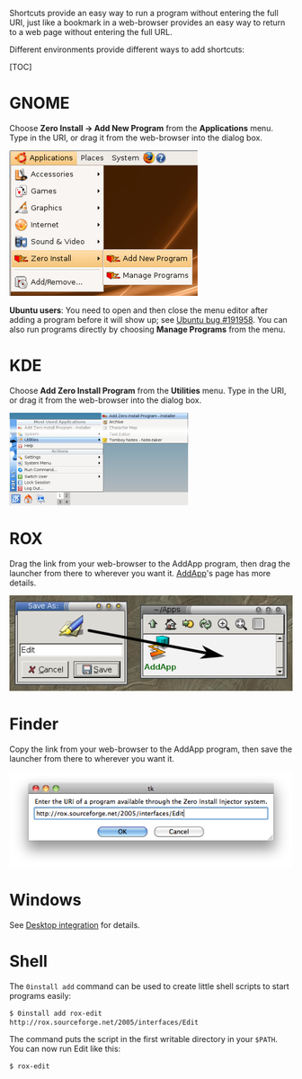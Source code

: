 Shortcuts provide an easy way to run a program without entering the full URI, just like a bookmark in a web-browser provides an easy way to return to a web page without entering the full URL.

Different environments provide different ways to add shortcuts:

[TOC]

# GNOME

Choose **Zero Install -> Add New Program** from the **Applications** menu. Type in the URI, or drag it from the web-browser into the dialog box.

![Adding with GNOME](../img/tutorial/add-with-gnome.png)

**Ubuntu users**: You need to open and then close the menu editor after adding a program before it will show up; see [Ubuntu bug #191958](https://bugs.launchpad.net/ubuntu/+source/xdg-utils/+bug/191958). You can also run programs directly by choosing **Manage Programs** from the menu.

# KDE

Choose **Add Zero Install Program** from the **Utilities** menu. Type in the URI, or drag it from the web-browser into the dialog box.

![Adding with KDE](../img/tutorial/add-with-kde.png)

# ROX

Drag the link from your web-browser to the AddApp program, then drag the launcher from there to wherever you want it. [AddApp](http://rox.sourceforge.net/desktop/AddApp)'s page has more details.

![Adding with ROX](../img/tutorial/add-with-rox.png)

# Finder

Copy the link from your web-browser to the AddApp program, then save the launcher from there to wherever you want it.

![Adding with Finder](../img/tutorial/add-with-finder.png)

# Windows

See [Desktop integration](windows.md) for details.

# Shell

The `0install add` command can be used to create little shell scripts to start programs easily:

```shell
$ 0install add rox-edit http://rox.sourceforge.net/2005/interfaces/Edit
```

The command puts the script in the first writable directory in your `$PATH`. You can now run Edit like this:

```shell
$ rox-edit
```
